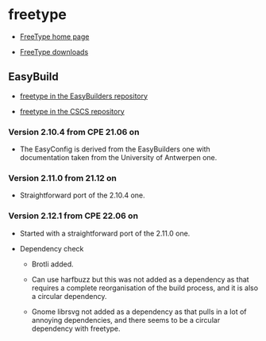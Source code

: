 # freetype

  * [FreeType home page](https://www.freetype.org/)

  * [FreeType downloads](https://download.savannah.gnu.org/releases/freetype/)


## EasyBuild

  * [freetype in the EasyBuilders repository]()

  * [freetype in the CSCS repository]()


### Version 2.10.4 from CPE 21.06 on

  * The EasyConfig is derived from the EasyBuilders one with documentation taken
    from the University of Antwerpen one.


### Version 2.11.0 from 21.12 on

  * Straightforward port of the 2.10.4 one.

### Version 2.12.1 from CPE 22.06 on

  * Started with a straightforward port of the 2.11.0 one.

  * Dependency check

      * Brotli added.

      * Can use harfbuzz but this was not added as a dependency as that requires a 
        complete reorganisation of the build process, and it is also a circular
        dependency.

      * Gnome librsvg not added as a dependency as that pulls in a lot of 
        annoying dependencies, and there seems to be a circular dependency with
        freetype.

